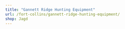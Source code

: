 ```yaml
---
title: "Gannett Ridge Hunting Equipment"
url: /fort-collins/gannett-ridge-hunting-equipment/
shop: Jagd
---
```

